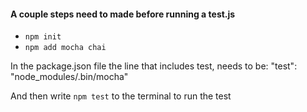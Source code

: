 #### A couple steps need to made before running a test.js

* `npm init`
* `npm add mocha chai`

In the package.json file the line that includes test, needs to be: 
"test": "node_modules/.bin/mocha"

And then write `npm test` to the terminal to run the test
